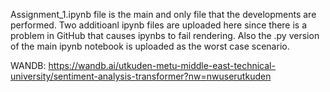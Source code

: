 Assignment_1.ipynb file is the main and only file that the developments are performed. Two additioanl ipynb files are uploaded here since there is a problem in GitHub that causes ipynbs to fail rendering. Also the .py version of the main ipynb notebook is uploaded as the worst case scenario.

WANDB: https://wandb.ai/utkuden-metu-middle-east-technical-university/sentiment-analysis-transformer?nw=nwuserutkuden

